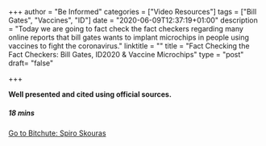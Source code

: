 +++
author = "Be Informed"
categories = ["Video Resources"]
tags = ["Bill Gates", "Vaccines", "ID"]
date = "2020-06-09T12:37:19+01:00"
description = "Today we are going to fact check the fact checkers regarding many online reports that bill gates wants to implant microchips in people using vaccines to fight the coronavirus."
linktitle = ""
title = "Fact Checking the Fact Checkers: Bill Gates, ID2020 & Vaccine Microchips"
type = "post"
draft= "false"

+++

**Well presented and cited using official sources.**

##### 18 mins 

[Go to Bitchute: Spiro Skouras ](https://www.bitchute.com/video/Fe8GPACOMEDh/)
